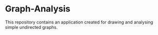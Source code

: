 # Graph-Analysis
This repository contains an application created for drawing and analysing simple undirected graphs.
